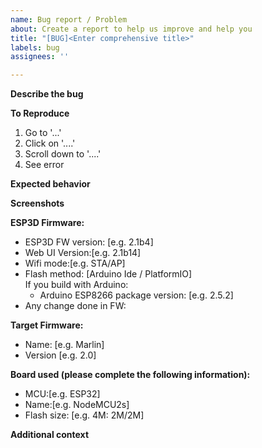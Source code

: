 ```yaml
---
name: Bug report / Problem
about: Create a report to help us improve and help you
title: "[BUG]<Enter comprehensive title>"
labels: bug
assignees: ''

---
```


**Describe the bug**

<!--A clear and concise description of what the bug is.-->

**To Reproduce**

<!--Steps to reproduce the behavior:-->
1. Go to '...'
2. Click on '....'
3. Scroll down to '....'
4. See error

**Expected behavior**

<!--A clear and concise description of what you expected to happen.-->

**Screenshots**

<!--If applicable, add screenshots to help explain your problem.-->

**ESP3D Firmware:**

- ESP3D FW version: [e.g. 2.1b4] <!-- To get ESP3D informations type `[ESP420]plain` or tell us commit/release you are using -->
- Web UI Version:[e.g. 2.1b14] <!-- Can be found in web page header -->
- Wifi mode:[e.g. STA/AP]
- Flash method: [Arduino Ide / PlatformIO]  
    If you build with Arduino:
    - Arduino ESP8266 package version: [e.g. 2.5.2] <!-- Go to Arduino->tools->boards->board manager->esp8266 -->
- Any change done in FW:

**Target Firmware:**

<!--  tip: to get firmware info type `M115` in console -->
- Name: [e.g. Marlin]
- Version [e.g. 2.0]

**Board used (please complete the following information):**

- MCU:[e.g. ESP32]
- Name:[e.g. NodeMCU2s]
- Flash size: [e.g. 4M: 2M/2M]

**Additional context**

<!--Add any other context about the problem here.
Wiring, decoded stack, etc...-->
